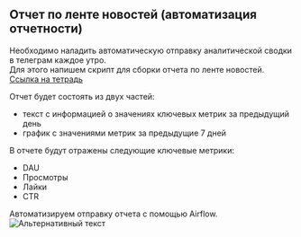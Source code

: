 ## Отчет по ленте новостей (автоматизация отчетности)
Необходимо наладить автоматическую отправку аналитической сводки в телеграм каждое утро.  
Для этого напишем скрипт для сборки отчета по ленте новостей. [Ссылка на тетрадь](ETL/dag_sv_8_1.py)  

Отчет будет состоять из двух частей:  
- текст с информацией о значениях ключевых метрик за предыдущий день
- график с значениями метрик за предыдущие 7 дней

В отчете будут отражены следующие ключевые метрики:  
- DAU 
- Просмотры
- Лайки
- CTR  

Автоматизируем отправку отчета с помощью Airflow. ![Альтернативный текст](путь/к/изображению.png)
